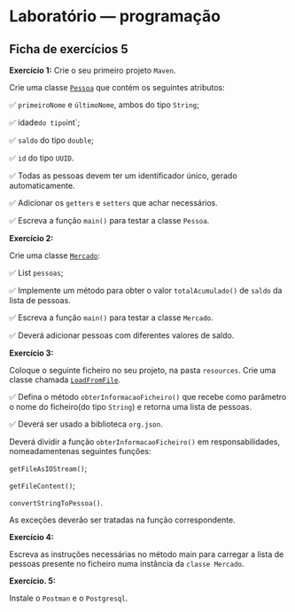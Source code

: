 # Laboratório — programação

## Ficha de exercícios 5

**Exercício 1:** Crie o seu primeiro projeto  `Maven`.

Crie uma classe [`Pessoa`](https://github.com/Li-hub-san/laboratorio-programacao/blob/main/src/main/java/ficha5/Pessoa.java) que contém os seguintes atributos:

:white_check_mark: `primeiroNome` e `últimoNome`, ambos do tipo `String`;

:white_check_mark: idade` do tipo `int`;

:white_check_mark: `saldo` do tipo `double`;

:white_check_mark: `id` do tipo `UUID`.

:white_check_mark: Todas as pessoas devem ter um identificador único, gerado automaticamente.

:white_check_mark: Adicionar os `getters` e `setters` que achar necessários.

:white_check_mark: Escreva a função `main()` para testar a classe `Pessoa`.

**Exercício 2:**

Crie uma classe [`Mercado`](https://github.com/Li-hub-san/laboratorio-programacao/blob/main/src/main/java/ficha5/Mercado.java):

:white_check_mark: List<Pessoa> `pessoas`;

:white_check_mark: Implemente um método para obter o valor `totalAcumulado()` de `saldo` da lista de pessoas.

:white_check_mark: Escreva a função `main()` para testar a classe `Mercado`.

:white_check_mark: Deverá adicionar pessoas com diferentes valores de saldo.

**Exercício 3:**

Coloque o seguinte ficheiro no seu projeto, na pasta `resources`. Crie uma classe chamada [`LoadFromFile`](https://github.com/Li-hub-san/laboratorio-programacao/blob/main/src/main/java/ficha5/LoadFromFile.java).

:white_check_mark: Defina o método `obterInformacaoFicheiro()` que recebe como parâmetro o nome do ficheiro(do tipo `String`) e retorna uma lista de pessoas.

:white_check_mark: Deverá ser usado a biblioteca `org.json`.

Deverá dividir a função `obterInformacaoFicheiro()` em responsabilidades, nomeadamentenas seguintes funções:

`getFileAsIOStream()`;

`getFileContent()`;

`convertStringToPessoa()`.

As exceções deverão ser tratadas na função correspondente.

**Exercício 4:**

Escreva as instruções necessárias no método main para carregar a lista de pessoas presente no ficheiro numa
instância da `classe Mercado`.

**Exercício. 5:**

Instale o `Postman` e o `Postgresql`.
